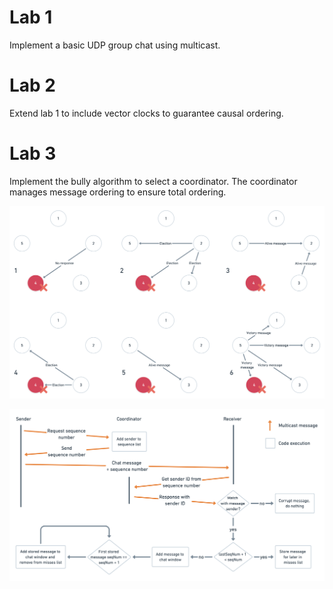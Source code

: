 # Lab 1
Implement a basic UDP group chat using multicast.

# Lab 2 
Extend lab 1 to include vector clocks to guarantee causal ordering.

# Lab 3
Implement the bully algorithm to select a coordinator. The coordinator manages message ordering to ensure total ordering.

![bully algorithm](img/bully-algorithm.png)

![flowchart](img/lab3-flowchart.png)
